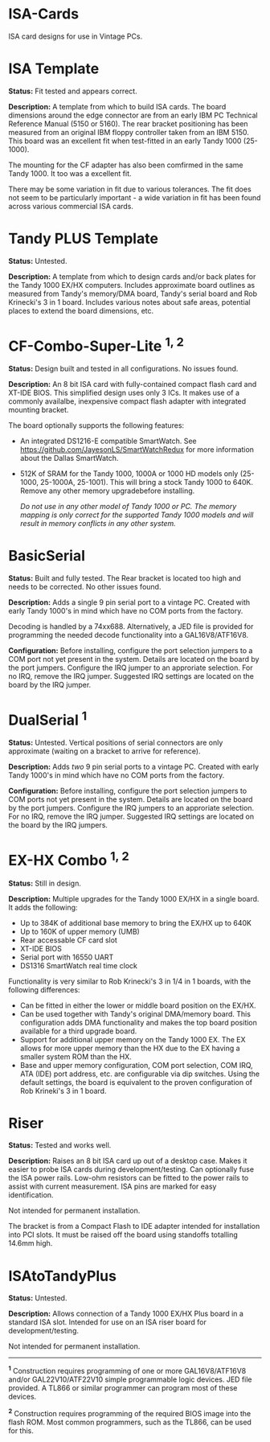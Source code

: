 ISA-Cards
=========

ISA card designs for use in Vintage PCs.

ISA Template
============

**Status:** Fit tested and appears correct.

**Description:** A template from which to build ISA cards. The board dimensions
around the edge connector are from an early IBM PC Technical
Reference Manual (5150 or 5160). The rear bracket positioning
has been measured from an original IBM floppy controller taken
from an IBM 5150. This board was an excellent fit when test-fitted
in an early Tandy 1000 (25-1000).

The mounting for the CF adapter has also been comfirmed in the
same Tandy 1000. It too was a excellent fit. 

There may be some variation in fit due to various tolerances. 
The fit does not seem to be particularly important - a wide variation
in fit has been found across various commercial ISA cards.

Tandy PLUS Template
===================

**Status:** Untested.

**Description:** A template from which to design cards and/or back plates
for the Tandy 1000 EX/HX computers. Includes approximate board outlines
as measured from Tandy's memory/DMA board, Tandy's serial board and
Rob Krinecki's 3 in 1 board. Includes various notes about safe areas,
potential places to extend the board dimensions, etc.

CF-Combo-Super-Lite <sup>1, 2</sup>
===================

**Status:** Design built and tested in all configurations. No issues found.

**Description:** An 8 bit ISA card with fully-contained compact flash card and
XT-IDE BIOS. This simplified design uses only 3 ICs. It makes use
of a commonly availalbe, inexpensive compact flash adapter with
integrated mounting bracket.

The board optionally supports the following features:

* An integrated DS1216-E compatible SmartWatch. See 
  https://github.com/JayesonLS/SmartWatchRedux for more information
   about the Dallas SmartWatch.
* 512K of SRAM for the Tandy 1000, 1000A or 1000 HD models only
  (25-1000, 25-1000A, 25-1001). This will bring a stock Tandy
  1000 to 640K. Remove any other memory upgradebefore installing.

  *Do not use in any other model of Tandy 1000 or PC. The memory
  mapping is only correct for the supported Tandy 1000 models and
  will result in memory conflicts in any other system.*

BasicSerial
===========

**Status:** Built and fully tested. The Rear bracket is located too
high and needs to be corrected. No other issues found.

**Description:** Adds a single 9 pin serial port to a vintage PC. Created with early
Tandy 1000's in mind which have no COM ports from the factory.

Decoding is handled by a 74xx688. Alternatively, a JED file is provided
for programming the needed decode functionality into a GAL16V8/ATF16V8.

**Configuration:** Before installing, configure the port selection jumpers
to a COM port not yet present in the system. Details are located on the
board by the port jumpers. Configure the IRQ jumper to an approriate
selection. For no IRQ, remove the IRQ jumper. Suggested IRQ settings are
located on the board by the IRQ jumper.

DualSerial <sup>1</sup>
==========

**Status:** Untested. Vertical positions of serial connectors are only
approximate (waiting on a bracket to arrive for reference).

**Description:** Adds *two* 9 pin serial ports to a vintage PC. Created with early
Tandy 1000's in mind which have no COM ports from the factory.

**Configuration:** Before installing, configure the port selection jumpers
to COM ports not yet present in the system. Details are located on the
board by the port jumpers. Configure the IRQ jumpers to an approriate
selection. For no IRQ, remove the IRQ jumper. Suggested IRQ settings are
located on the board by the IRQ jumpers.

EX-HX Combo <sup>1, 2</sup>
===========

**Status:** Still in design.

**Description:** Multiple upgrades for the Tandy 1000 EX/HX
in a single board. It adds the following:
* Up to 384K of additional base memory to bring the EX/HX up
  to 640K
* Up to 160K of upper memory (UMB)
* Rear accessable CF card slot
* XT-IDE BIOS
* Serial port with 16550 UART 
* DS1316 SmartWatch real time clock

Functionality is very similar to Rob Krinecki's 3 in 1/4 in 1 boards,
with the following differences:
* Can be fitted in either the lower or middle board position on the
  EX/HX.
* Can be used together with Tandy's original DMA/memory board. This
  configuration adds DMA functionality and makes the top board 
  position available for a third upgrade board.
* Support for additional upper memory on the Tandy 1000 EX. The EX
  allows for more upper memory than the HX due to the EX having a
  smaller system ROM than the HX. 
* Base and upper memory configuration, COM port selection, COM IRQ,
  ATA (IDE) port address, etc. are configurable via dip switches.
  Using the default settings, the board is equivalent to the proven
  configuration of Rob Krineki's 3 in 1 board.

Riser
=====

**Status:** Tested and works well. 

**Description:** Raises an 8 bit ISA card up out of a desktop case. Makes it easier
to probe ISA cards during development/testing. Can optionally fuse
the ISA power rails. Low-ohm resistors can be fitted to the power 
rails to assist with current measurement. ISA pins are marked for 
easy identification.

Not intended for permanent installation. 

The bracket is from a Compact Flash to IDE adapter intended for
installation into PCI slots. It must be raised off the board using
standoffs totalling 14.6mm high.

ISAtoTandyPlus
==============

**Status:** Untested.

**Description:** Allows connection of a Tandy 1000 EX/HX Plus board in a standard
ISA slot. Intended for use on an ISA riser board for 
development/testing. 

Not intended for permanent installation.

---------------
<sup>**1**</sup> Construction requires programming of one or
    more GAL16V8/ATF16V8 and/or GAL22V10/ATF22V10 simple programmable
    logic devices. JED file provided. A TL866 or similar programmer
    can program most of these devices.
    
<sup>**2**</sup> Construction requires programming of the required
    BIOS image into the flash ROM. Most common programmers, such as
    the TL866, can be used for this.

